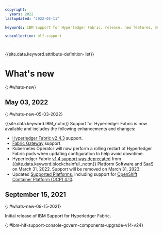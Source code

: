 ```yaml
---
copyright:
  years: 2022
lastupdated: "2022-05-11"

keywords: IBM Support for Hyperledger Fabric, release, new features, multicloud

subcollection: hlf-support

---
```


{{site.data.keyword.attribute-definition-list}}



# What's new
{: #whats-new}

## May 03, 2022
{: #whats-new-05-03-2022}

{{site.data.keyword.IBM_notm}} Support for Hyperledger Fabric is now available and includes the following enhancements and changes:

- [Hyperledger Fabric v2.4.3](https://github.com/hyperledger/fabric/releases/tag/v2.4.3) support.
- [Fabric Gateway](/docs/hlf-support?topic=hlf-support-console-app#ibm-hlfsupport-console-app-gateway-peer-service}) support.
- Kubernetes Operator will now perform a rolling restart of Hyperledger Fabric pods when updating configuration to help avoid downtime.
- Hyperledger Fabric [v1.4 support was deprecated](/docs/hlf-support?topic=hlf-support-ibm-hlfsupport-console-govern-components#ibm-hlf-support-govern-components-upgrade) from {{site.data.keyword.blockchainfull_notm}} Platform Software and SaaS on March 31, 2022. Support will be removed on March 31, 2023.
- Updated [Supported Platforms](/docs/hlf-support?topic=hlf-support-console-ocp-about#console-ocp-about-prerequisites), including support for [OpenShift Container Platform (OCP) 4.10](https://access.redhat.com/support/policy/updates/openshift#dates).


## September 15, 2021
{: #whats-new-09-15-2021}

Initial release of IBM Support for Hyperledger Fabric.


{: #ibm-hlf-support-console-govern-components-upgrade-v14-v24}
